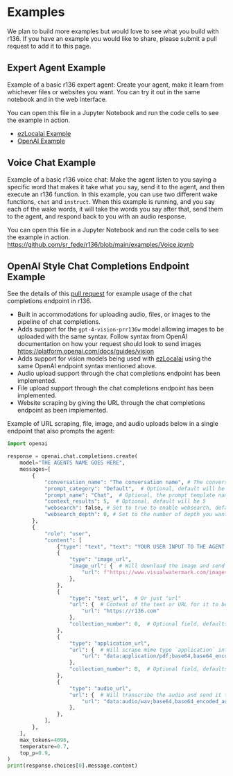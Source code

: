 # Examples

We plan to build more examples but would love to see what you build with r136.  If you have an example you would like to share, please submit a pull request to add it to this page.

## Expert Agent Example

Example of a basic r136 expert agent:  Create your agent, make it learn from whichever files or websites you want. You can try it out in the same notebook and in the web interface.

You can open this file in a Jupyter Notebook and run the code cells to see the example in action.

- [ezLocalai Example](https://github.com/sr_fede/r136/blob/main/examples/r136-Expert-ezLocalai.ipynb)
- [OpenAI Example](https://github.com/sr_fede/r136/blob/main/examples/r136-Expert-OAI.ipynb)

## Voice Chat Example

Example of a basic r136 voice chat: Make the agent listen to you saying a specific word that makes it take what you say, send it to the agent, and then execute an r136 function. In this example, you can use two different wake functions, `chat` and `instruct`. When this example is running, and you say each of the wake words, it will take the words you say after that, send them to the agent, and respond back to you with an audio response.

You can open this file in a Jupyter Notebook and run the code cells to see the example in action. <https://github.com/sr_fede/r136/blob/main/examples/Voice.ipynb>

## OpenAI Style Chat Completions Endpoint Example

See the details of this [pull request](https://github.com/sr_fede/r136/pull/1149) for example usage of the chat completions endpoint in r136.

- Built in accommodations for uploading audio, files, or images to the pipeline of chat completions.
- Adds support for the `gpt-4-vision-prr136w` model allowing images to be uploaded with the same syntax. Follow syntax from OpenAI documentation on how your request should look to send images <https://platform.openai.com/docs/guides/vision>
- Adds support for vision models being used with [ezLocalai](https://github.com/DevXT-LLC/ezlocalai) using the same OpenAI endpoint syntax mentioned above.
- Audio upload support through the chat completions endpoint has been implemented.
- File upload support through the chat completions endpoint has been implemented.
- Website scraping by giving the URL through the chat completions endpoint as been implemented.

Example of URL scraping, file, image, and audio uploads below in a single endpoint that also prompts the agent:

```python
import openai

response = openai.chat.completions.create(
    model="THE AGENTS NAME GOES HERE",
    messages=[
        {
            "conversation_name": "The conversation name", # The conversation name goes here
            "prompt_category": "Default",  # Optional, default will be "Default"
            "prompt_name": "Chat",  # Optional, the prompt template name goes here, default will be "Chat"
            "context_results": 5,  # Optional, default will be 5
            "websearch": false, # Set to true to enable websearch, default is false
            "websearch_depth": 0, # Set to the number of depth you want to websearch to go (3 would go 3 links deep per link it scrapes)
        },
        {
            "role": "user",
            "content": [
                {"type": "text", "text": "YOUR USER INPUT TO THE AGENT GOES HERE"},
                {
                    "type": "image_url",
                    "image_url": {  # Will download the image and send it to the vision model
                        "url": f"https://www.visualwatermark.com/images/add-text-to-photos/add-text-to-image-3.webp"
                    },
                },
                {
                    "type": "text_url",  # Or just "url"
                    "url": {  # Content of the text or URL for it to be scraped
                        "url": "https://r136.com"
                    },
                    "collection_number": 0,  # Optional field, defaults to 0.
                },
                {
                    "type": "application_url",
                    "url": {  # Will scrape mime type `application` into the agent's memory
                        "url": "data:application/pdf;base64,base64_encoded_pdf_here"
                    },
                    "collection_number": 0,  # Optional field, defaults to 0.
                },
                {
                    "type": "audio_url",
                    "url": {  # Will transcribe the audio and send it to the agent in the same way as text. Enables easy voice chat.
                        "url": "data:audio/wav;base64,base64_encoded_audio_here"
                    },
                },
            ],
        },
    ],
    max_tokens=4096,
    temperature=0.7,
    top_p=0.9,
)
print(response.choices[0].message.content)
```
